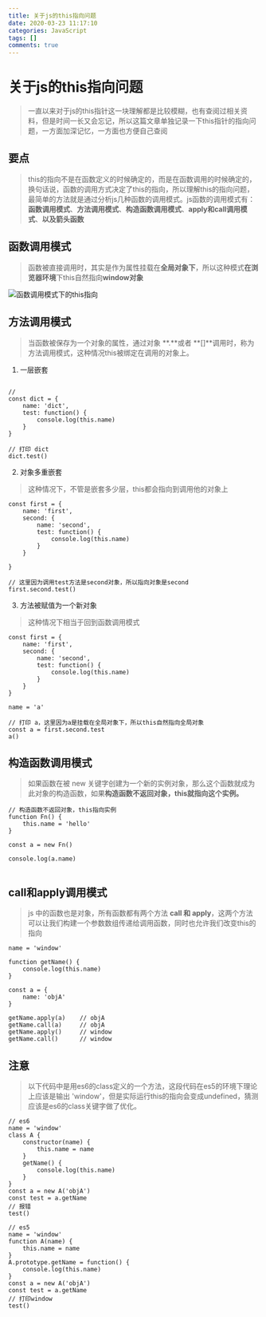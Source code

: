 ```yaml
---
title: 关于js的this指向问题
date: 2020-03-23 11:17:10
categories: JavaScript
tags: []
comments: true
---
```


# 关于js的this指向问题

> 一直以来对于js的this指针这一块理解都是比较模糊，也有查阅过相关资料，但是时间一长又会忘记，所以这篇文章单独记录一下this指针的指向问题，一方面加深记忆，一方面也方便自己查阅

## 要点

> this的指向不是在函数定义的时候确定的，而是在函数调用的时候确定的，换句话说，函数的调用方式决定了this的指向，所以理解this的指向问题，最简单的方法就是通过分析js几种函数的调用模式。js函数的调用模式有：**函数调用模式**、**方法调用模式**、**构造函数调用模式**、**apply和call调用模式**、**以及箭头函数**

## 函数调用模式

> 函数被直接调用时，其实是作为属性挂载在**全局对象下**，所以这种模式**在浏览器环境**下this自然指向**window对象**

![函数调用模式下的this指向](https://tva1.sinaimg.cn/large/00831rSTgy1gd42s9x2hrj30ht03kdg1.jpg)


## 方法调用模式
> 当函数被保存为一个对象的属性，通过对象 **.**或者 **[]**调用时，称为方法调用模式，这种情况this被绑定在调用的对象上。

1. 一层嵌套
```

// 
const dict = {
    name: 'dict',
    test: function() {
        console.log(this.name)
    }
}

// 打印 dict
dict.test()

```

2. 对象多重嵌套
> 这种情况下，不管是嵌套多少层，this都会指向到调用他的对象上
```
const first = {
    name: 'first',
    second: {
        name: 'second',
        test: function() {
            console.log(this.name)
        }
    }
    
}

// 这里因为调用test方法是second对象，所以指向对象是second
first.second.test()
```

3. 方法被赋值为一个新对象
> 这种情况下相当于回到函数调用模式

```
const first = {
    name: 'first',
    second: {
        name: 'second',
        test: function() {
            console.log(this.name)
        }
    }
}

name = 'a'

// 打印 a，这里因为a是挂载在全局对象下，所以this自然指向全局对象
const a = first.second.test
a()
```

## 构造函数调用模式
> 如果函数在被 new 关键字创建为一个新的实例对象，那么这个函数就成为此对象的构造函数，如果**构造函数不返回对象，this就指向这个实例。**

```
// 构造函数不返回对象，this指向实例
function Fn() {
    this.name = 'hello'
}

const a = new Fn()

console.log(a.name)


```

## call和apply调用模式

> js 中的函数也是对象，所有函数都有两个方法 **call 和 apply**，这两个方法可以让我们构建一个参数数组传递给调用函数，同时也允许我们改变this的指向

```
name = 'window'

function getName() {
    console.log(this.name)
}

const a = {
    name: 'objA'
}

getName.apply(a)    // objA
getName.call(a)     // objA
getName.apply()     // window
getName.call()      // window
```

## 注意

> 以下代码中是用es6的class定义的一个方法，这段代码在es5的环境下理论上应该是输出 'window'，但是实际运行this的指向会变成undefined，猜测应该是es6的class关键字做了优化。

```
// es6
name = 'window'
class A {
    constructor(name) {
        this.name = name
    }
    getName() {
        console.log(this.name)
    }
}
const a = new A('objA')
const test = a.getName
// 报错
test()

// es5
name = 'window'
function A(name) {
    this.name = name
}
A.prototype.getName = function() {
    console.log(this.name)
}
const a = new A('objA')
const test = a.getName
// 打印window
test()
```